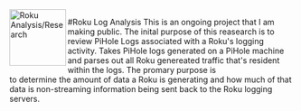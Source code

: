 <a href ="https://github.com/MNFaust/Roku_Analysis">
  <img src="https://q4j2g5j9.stackpathcdn.com/ddg-dream/4694301c41ab4498132fbdcf9440483fdd49d7fc.jpg"
    title="Roku Analysis/Research" align="left" height=100 length=100 /></a> 
    
#Roku Log Analysis 
This is an ongoing project that I am making public. The inital purpose of this reasearch is to review PiHole Logs associated with a Roku's logging activity.
Takes PiHole logs generated on a PiHole machine and parses out all Roku genereated traffic that's resident within the logs. The promary purpose is  
to determine the amount of data a Roku is generating and how much of that data is non-streaming information being sent back to the Roku logging servers.  